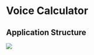# Voice Calculator

## Application Structure

![](https://ws1.sinaimg.cn/large/006tKfTcgy1fs7eqstndjj31kw0yeaf5.jpg)